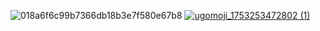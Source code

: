 
![018a6f6c99b7366db18b3e7f580e67b8](https://github.com/user-attachments/assets/07275d2c-c0d3-42e7-8cef-6e527affe054)
[![ugomoji_1753253472802 (1)](https://github.com/user-attachments/assets/5784674b-cd97-47c7-9862-51eef16c4783)](https://linktr.ee/xyz987164)


<!--
**xyz987164/xyz987164** is a ✨ _special_ ✨ repository because its `README.md` (this file) appears on your GitHub profile.

Here are some ideas to get you started:

- 🔭 I’m currently working on ...
- 🌱 I’m currently learning ...
- 👯 I’m looking to collaborate on ...
- 🤔 I’m looking for help with ...
- 💬 Ask me about ...
- 📫 How to reach me: ...
- 😄 Pronouns: ...
- ⚡ Fun fact: ...
-->

